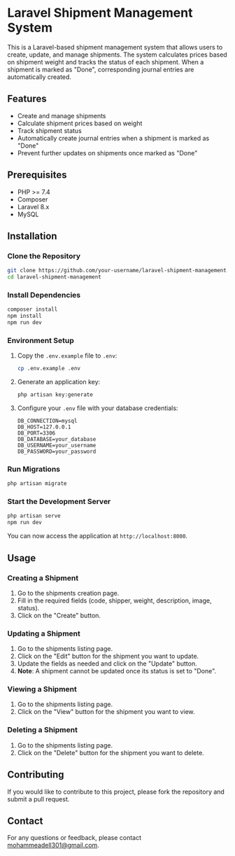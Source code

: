 
# Laravel Shipment Management System

This is a Laravel-based shipment management system that allows users to create, update, and manage shipments. The system calculates prices based on shipment weight and tracks the status of each shipment. When a shipment is marked as "Done", corresponding journal entries are automatically created.

## Features

- Create and manage shipments
- Calculate shipment prices based on weight
- Track shipment status
- Automatically create journal entries when a shipment is marked as "Done"
- Prevent further updates on shipments once marked as "Done"

## Prerequisites

- PHP >= 7.4
- Composer
- Laravel 8.x
- MySQL

## Installation

### Clone the Repository

```bash
git clone https://github.com/your-username/laravel-shipment-management.git
cd laravel-shipment-management
```

### Install Dependencies

```bash
composer install
npm install
npm run dev
```

### Environment Setup

1. Copy the `.env.example` file to `.env`:

    ```bash
    cp .env.example .env
    ```

2. Generate an application key:

    ```bash
    php artisan key:generate
    ```

3. Configure your `.env` file with your database credentials:

    ```
    DB_CONNECTION=mysql
    DB_HOST=127.0.0.1
    DB_PORT=3306
    DB_DATABASE=your_database
    DB_USERNAME=your_username
    DB_PASSWORD=your_password
    ```

### Run Migrations

```bash
php artisan migrate
```

### Start the Development Server

```bash
php artisan serve
npm run dev
```


You can now access the application at `http://localhost:8000`.

## Usage

### Creating a Shipment

1. Go to the shipments creation page.
2. Fill in the required fields (code, shipper, weight, description, image, status).
3. Click on the "Create" button.

### Updating a Shipment

1. Go to the shipments listing page.
2. Click on the "Edit" button for the shipment you want to update.
3. Update the fields as needed and click on the "Update" button.
4. **Note**: A shipment cannot be updated once its status is set to "Done".

### Viewing a Shipment

1. Go to the shipments listing page.
2. Click on the "View" button for the shipment you want to view.

### Deleting a Shipment

1. Go to the shipments listing page.
2. Click on the "Delete" button for the shipment you want to delete.

## Contributing

If you would like to contribute to this project, please fork the repository and submit a pull request.

## Contact

For any questions or feedback, please contact [mohammeadell301@gmail.com](mailto:mohammedadell301@gmail.com).
